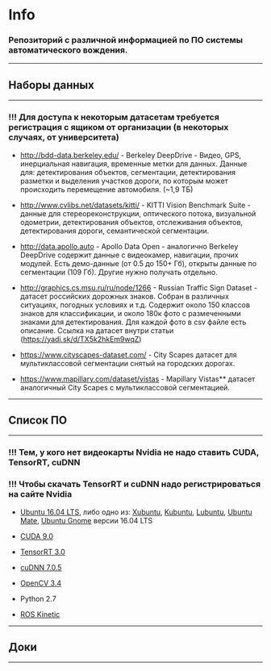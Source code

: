 # **Info**


###  Репозиторий с различной информацией по ПО системы автоматического вождения. 

--------------------
## **Наборы данных**
--------------------

### **!!! Для доступа к некоторым датасетам требуется регистрация с ящиком от организации (в некоторых случаях, от университета)**

- http://bdd-data.berkeley.edu/ - Berkeley DeepDrive - Видео, GPS, инерциальная навигация, временные метки для данных. Данные для: детектирования объектов, сегментации, детектирования разметки и выделения участков дороги, по которым может происходить перемещение автомобиля. (~1,9 ТБ)

- http://www.cvlibs.net/datasets/kitti/ - KITTI Vision Benchmark Suite - данные для стереореконструкции, оптического потока, визуальной одометрии, детектирования объектов, отслеживания объектов, детектирования дороги, семантической сегментации.

- http://data.apollo.auto - Apollo Data Open - аналогично Berkeley DeepDrive содержит данные с видеокамер, навигации, прочих модулей. Есть демо-данные (от 0.5 до 150+ Гб), открыты данные по сегментации (109 Гб). Другие нужно получать отдельно. 

- http://graphics.cs.msu.ru/ru/node/1266 - Russian Traffic Sign Dataset - датасет российских дорожных знаков. Собран в различных ситуациях, погодных условиях и т.д. Содержит около 150 классов знаков для классификации, и около 180к фото с размеченными знаками для детектирования. Для каждой фото в csv файле есть описание. Ссылка на датасет внутри статьи (https://yadi.sk/d/TX5k2hkEm9wqZ)

- https://www.cityscapes-dataset.com/ - City Scapes датасет для мультиклассовой сегментации снятый на городских дорогах.

- https://www.mapillary.com/dataset/vistas - Mapillary Vistas** датасет аналогичный City Scapes с мультиклассовой сегментацией.

----------------
## **Список ПО**
----------------

### **!!! Тем, у кого нет видеокарты Nvidia не надо ставить CUDA, TensorRT, cuDNN**
### **!!! Чтобы скачать TensorRT и cuDNN надо регистрироваться на сайте Nvidia**

- [Ubuntu 16.04 LTS](http://releases.ubuntu.com/releases/16.04/), либо одно из: [Xubuntu](https://xubuntu.org/download), [Kubuntu](https://kubuntu.org/getkubuntu/), [Lubuntu](https://lubuntu.me/downloads/), [Ubuntu Mate](https://ubuntu-mate.org/download/), [Ubuntu Gnome](https://ubuntugnome.org/download/) версии 16.04 LTS

- [CUDA 9.0](https://developer.nvidia.com/cuda-90-download-archive)
- [TensorRT 3.0](https://developer.nvidia.com/nvidia-tensorrt3-download)
- [cuDNN 7.0.5](https://developer.nvidia.com/rdp/cudnn-archive)
- [OpenCV 3.4](https://github.com/opencv/opencv/releases)
- Python 2.7
- [ROS Kinetic](http://wiki.ros.org/kinetic/Installation/Ubuntu)

-----------
## **Доки**
-----------


